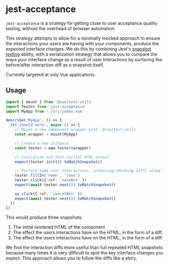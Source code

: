 # jest-acceptance

`jest-acceptance` is a strategy for getting close to user acceptance quality testing, without the overhead of browser automation.

This strategy attempts to allow for a minimally mocked approach to ensure the interactions your users are having with your components, produce the expected interface changes.  We do this by combining Jest's [snapshot testing](https://jestjs.io/docs/en/snapshot-testing) ability, with a serialization strategy that allows you to compare the ways your interface change as a result of user interactions by surfacing the before/after interaction diff as a snapshot itself.

Currently targeted at only Vue applications.

## Usage

```js
import { mount } from '@vue/test-utils'
import Tester from 'jest-acceptance'
import MyApp from './src/index.vue'

describe('MyApp', () => {
  it('should work', async () => {
    // Mount a new component wrapper with `@vue/test-utils`
    const wrapper = mount(MyApp)

    // Create a new instance
    const tester = new Tester(wrapper)

    // Initialize and test initial HTML output
    expect(tester.init()).toMatchSnapshot()

    // Perform some user interactions, producing/checking diffs along the way.
    tester.fillIn('name', 'Jane')
    tester.click({ ref: 'saveBtn' })
    expect(await tester.next()).toMatchSnapshot()

    ui.click({ ref: 'cancelBtn' })
    expect(await tester.next()).toMatchSnapshot()
  })
})
```

This would produce three snapshots:

1. The initial rendered HTML of the component
2. The effect the users interactions have on the HTML, in the form of a diff.
3. The effect the users interactions have on the HTML, in the form of a diff.

We find the interaction diffs more useful than full repeated HTML snapshots because many times it is very difficult to spot the key interface changes you expect.  This approach allows you to follow the diffs like a story.
